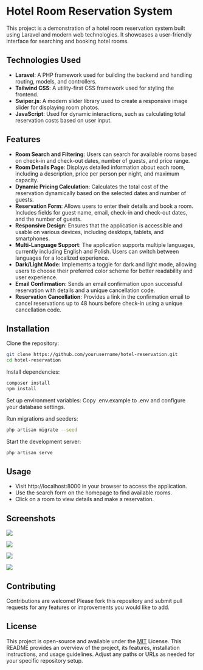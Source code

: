 
# Hotel Room Reservation System

This project is a demonstration of a hotel room reservation system built using Laravel and modern web technologies. It showcases a user-friendly interface for searching and booking hotel rooms.




## Technologies Used

  - **Laravel**: A PHP framework used for building the backend and handling routing, models, and controllers.
  - **Tailwind CSS**: A utility-first CSS framework used for styling the frontend.
  - **Swiper.js**: A modern slider library used to create a responsive image slider for displaying room photos.
  - **JavaScript**: Used for dynamic interactions, such as calculating total reservation costs based on user input.

## Features

  - **Room Search and Filtering**: Users can search for available rooms based on check-in and check-out dates, number of guests, and price range.
  - **Room Details Page**: Displays detailed information about each room, including a description, price per person per night, and maximum capacity.
  - **Dynamic Pricing Calculation**: Calculates the total cost of the reservation dynamically based on the selected dates and number of guests.
  - **Reservation Form**: Allows users to enter their details and book a room. Includes fields for guest name, email, check-in and check-out dates, and the number of guests.
  - **Responsive Design**: Ensures that the application is accessible and usable on various devices, including desktops, tablets, and smartphones.
  - **Multi-Language Support**: The application supports multiple languages, currently including English and Polish. Users can switch between languages for a localized experience.
  - **Dark/Light Mode**: Implements a toggle for dark and light mode, allowing users to choose their preferred color scheme for better readability and user experience.
  - **Email Confirmation**: Sends an email confirmation upon successful reservation with details and a unique cancellation code.
  - **Reservation Cancellation**: Provides a link in the confirmation email to cancel reservations up to 48 hours before check-in using a unique cancellation code.


## Installation

Clone the repository:

```bash
git clone https://github.com/yourusername/hotel-reservation.git
cd hotel-reservation
```
Install dependencies:
```bash
composer install
npm install
```

Set up environment variables:
Copy .env.example to .env and configure your database settings.

Run migrations and seeders:
```bash
php artisan migrate --seed
```
Start the development server:
```bash
php artisan serve

```
    
## Usage

- Visit http://localhost:8000 in your browser to access the application.
- Use the search form on the homepage to find available rooms.
- Click on a room to view details and make a reservation.





## Screenshots
![](https://i.ibb.co/rbt890R/obraz-2024-10-21-133134126.png)

![](https://i.ibb.co/jH88664/obraz-2024-10-20-213632264.png)

![](https://i.ibb.co/RybhBFY/obraz-2024-10-20-213731649.png)

![](https://i.ibb.co/WtTPq5X/obraz-2024-10-20-213821779.png)


## Contributing
Contributions are welcome! Please fork this repository and submit pull requests for any features or improvements you would like to add.

## License

This project is open-source and available under the [MIT](https://choosealicense.com/licenses/mit/) License. This README provides an overview of the project, its features, installation instructions, and usage guidelines. Adjust any paths or URLs as needed for your specific repository setup.